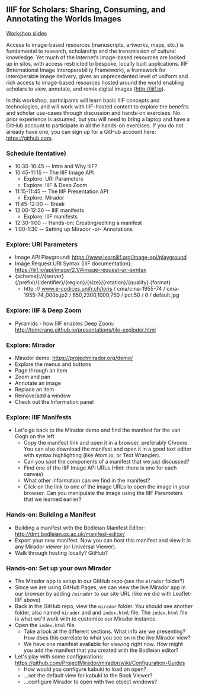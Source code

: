 ## IIIF for Scholars: Sharing, Consuming, and Annotating the Worlds Images

[Workshop slides](https://docs.google.com/presentation/d/e/2PACX-1vQFfsl0vXl0G9KnPZKlzJOABY_JSR-R2Q81331mI5Qp0cYUBAijbw8xjcGmYZ6dpAjONFvQuKjMXmP2/pub?start=false&loop=false&delayms=60000&slide=id.g48a2113b32_0_167)

Access to image-based resources (manuscripts, artworks, maps, etc.) is fundamental to research, scholarship and the transmission of cultural knowledge. Yet much of the Internet’s image-based resources are locked up in silos, with access restricted to bespoke, locally built applications. IIIF (International Image Interoperability Framework), a framework for interoperable image delivery, gives an unprecedented level of uniform and rich access to image-based resources hosted around the world enabling scholars to view, annotate, and remix digital images (http://iiif.io).

In this workshop, participants will learn basic IIIF concepts and technologies, and will work with IIIF-hosted content to explore the benefits and scholar use-cases through discussion and hands-on exercises. No prior experience is assumed, but you will need to bring a laptop and have a GitHub account to participate in all the hands-on exercises. If you do not already have one, you can sign up for a GitHub account here: https://github.com.

### Schedule (tentative)
* 10:30-10:45 -- Intro and Why IIIF?
* 10:45-11:15 -- The IIIF Image API
    * Explore: URI Parameters
    * Explore: IIIF & Deep Zoom
* 11:15-11:45 -- The IIIF Presentation API
    * Explore: Mirador
* 11:45-12:00 -- Break
* 12:00-12:30 -- IIIF manifests
    * Explore: IIIF manifests
* 12:30-1:00 -- Hands-on: Creating/editing a manifest
* 1:00-1:30 -- Setting up Mirador -or- Annotations

### Explore: URI Parameters
* Image API Playground: https://www.learniiif.org/image-api/playground
* Image Request URI Syntax (IIIF documentation): https://iiif.io/api/image/2.1/#image-request-uri-syntax
* {scheme}://{server}{/prefix}/{identifier}/{region}/{size}/{rotation}/{quality}.{format}
    * http :// www.e-codices.unifr.ch/loris / cma/cma-1955-74 / cma-1955-74_000b.jp2 / 650,2300,1000,750 / pct:50 / 0 / default.jpg

### Explore: IIIF & Deep Zoom
* Pyramids - how IIIF enables Deep Zoom: http://tomcrane.github.io/presentations/tile-exploder.html

### Explore: Mirador
* Mirador demo: https://projectmirador.org/demo/
* Explore the menus and buttons
* Page through an item
* Zoom and pan
* Annotate an image
* Replace an item
* Remove/add a window
* Check out the Information panel

### Explore: IIIF Manifests
* Let's go back to the Mirador demo and find the manifest for the van Gogh on the left
    * Copy the manifest link and open it in a browser, preferably Chrome. You can also download the manifest and open it in a good text editor with syntax highlighting (like Atom.io, or Text Wrangler).
    * Can you spot the components of a manifest that we just discussed?
    * Find one of the IIIF Image API URLs (Hint: there is one for each canvas)
    * What other information can we find in the manifest?
    * Click on the link to one of the image URLs to open the image in your browser. Can you manipulate the image using the IIIF Parameters that we learned earlier?

### Hands-on: Building a Manifest
* Building a manifest with the Bodleian Manifest Editor: http://dmt.bodleian.ox.ac.uk/manifest-editor/
* Export your new manifest. Now you can host this manifest and view it in any Mirador viewer (or Universal Viewer).
* Walk through hosting locally? GitHub?

### Hands-on: Set up your own Mirador
* The Mirador app is setup in our GitHub repo (see the `mirador` folder?)
* Since we are using GitHub Pages, we can view the live Mirador app in our browser by adding `/mirador` to our site URL (like we did with Leaflet-IIIF above)
* Back in the GitHub repo, view the `mirador` folder. You should see another folder, also named `mirador` and and `index.html` file. The `index.html` file is what we'll work with to customize our Mirador instance.
* Open the `index.html` file.
    * Take a look at the different sections. What info are we presenting? How does this correlate to what you see on in the live Mirador view?
    * We have one manifest available for viewing right now. How might you add the manifest that you created with the Bodleian editor?
* Let's play with some configurations: https://github.com/ProjectMirador/mirador/wiki/Configuration-Guides
    * How would you configure kabuki to load on open?
    * ...set the default view for kabuki to the Book Viewer?
    * ...configure Mirador to open with two object windows?

